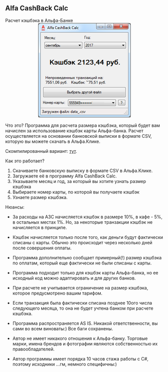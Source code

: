 <h2>Alfa CashBack Calc</h2>
Расчет кэшбэка в Альфа-Банке

<div style='width:100%;align:center;texta-align:center'><center><img src='https://github.com/mihavxc/alfacashbackcalc/blob/master/screen.png?raw=true' alt='Расчет кэшбэка в Альфа-Банке' title='Расчет кэшбэка в Альфа-Банке'></center></div>

Что это?
Программа для расчета размера кэшбэка, который будет вам начислен за использование кэшбэк карты Альфа-банка. Расчет осуществляется на основании банковской выписки в формате CSV, которую вы можете скачать в Альфа.Клике.

Скомпилированный вариант: <a href='https://github.com/mihavxc/alfacashbackcalc/tree/master/Alfa%20CashBack%20Calc/bin'>тут</a>.

Как это работает?
1. Скачиваете банковскую выписку в формате CSV в Альфа.Клике.
2. Загружаете её в программу Alfa CashBack Calc.
3. Указываете месяц и год, за который вы хотите узнать размер кэшбэка
4. Выбираете номер карты, по которой вы получаете кэшбэк
5. Узнаете размер кэшбэка.

Нюансы:
- За расходы на АЗС начисляется кэшбэк в размере 10%, в кафе - 5%, в остальных местах 1%. Но, за некоторые транзакции кэшбэк не начисляется в принципе.
- Кэшбэк начисляется только после того, как деньги будут фактически списаны с карты. Обычно это происходит через несколько дней после совершения оплаты.
- Программа дополнительно сообщает примерный(!) размер кэшбэка по оплатам, который еще фактически не были списаны с карты.
- Программа подходит только для кэшбэк карты Альфа-банка, но ее исходный код можно адаптировать и для других банков.
- При расчете не учитывается ограничение на размер кэшбэка, которое предусмотрено вашим тарифом.
- Если транзакция была фактически списана позднее 10ого числа следующего месяца, то она не будет учтена банком при расчете кэшбэка.

- Программа распространяется AS IS. Никакой ответственности, вы сами во всем виноваты:) Все баги сохранены.
- Автор не имеет никакого отношения к Альфа-банку. Торговые марки, имена брендов и фотографии являются собственностью их правообладателей.
- Автор программы имеет порядка 10 часов стажа работы с С#, поэтому исходники ...гм, немного специфичны:)
